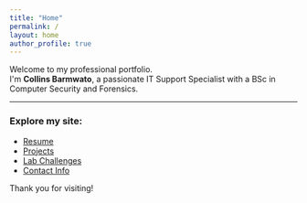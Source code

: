 ```yaml
---
title: "Home"
permalink: /
layout: home
author_profile: true
---
```


Welcome to my professional portfolio.  
I'm **Collins Barmwato**, a passionate IT Support Specialist with a BSc in Computer Security and Forensics.

---

### Explore my site:

- [Resume](/resume/)
- [Projects](/projects/)
- [Lab Challenges](/labs/)
- [Contact Info](/contact/)

Thank you for visiting!

